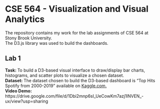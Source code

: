 # CSE 564 - Visualization and Visual Analytics

<p>
The repository contains my work for the lab assignments of CSE 564 at Stony Brook University.<br>
The D3.js library was used to build the dashboards.
</p>

<h2>Lab 1</h2>
<p>
  <b>Task: </b>To build a D3-based visual interface to draw/display bar charts, histograms, and scatter plots to visualize a chosen dataset.<br>
  <b>Dataset: </b>The dataset chosen to build the D3-based dashboard is “Top Hits Spotify from 2000-2019” available on <a href="https://www.kaggle.com/datasets/paradisejoy/top-hits-spotify-from-20002019">Kaggle.com.</a><br>
  <b>Video Demo: </b>https://drive.google.com/file/d/1Dbi2mnp6sI_UeCowKm7azj1lNVEN_-ux/view?usp=sharing
</p>

